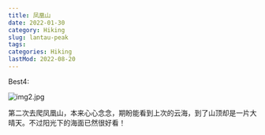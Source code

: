 ```yaml
---
title: 凤凰山
date: 2022-01-30
category: Hiking
slug: lantau-peak
tags:
categories: Hiking
lastMod: 2022-08-20
---
```

Best4:

![img2.jpg](images/img2_1660969809738_0.jpg)

第二次去爬凤凰山，本来心心念念，期盼能看到上次的云海，到了山顶却是一片大晴天。不过阳光下的海面已然很好看！
